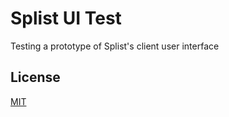 # Splist UI Test

Testing a prototype of Splist's client user interface

## License

[MIT](https://choosealicense.com/licenses/mit/)
